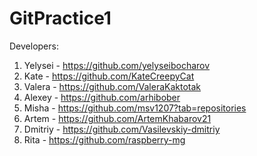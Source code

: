 # GitPractice1

Developers:

1. Yelysei - https://github.com/yelyseibocharov
2. Kate - https://github.com/KateCreepyCat
3. Valera - https://github.com/ValeraKaktotak
4. Alexey - https://github.com/arhibober
5. Misha - https://github.com/msv1207?tab=repositories
6. Artem - https://github.com/ArtemKhabarov21
7. Dmitriy - https://github.com/Vasilevskiy-dmitriy
8. Rita - https://github.com/raspberry-mg
